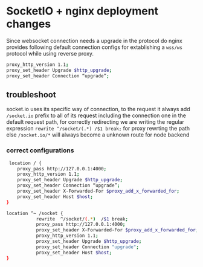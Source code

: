 # SocketIO + nginx deployment changes

Since websocket connection needs a upgrade in the protocol do nginx provides following default connection configs for extablishing a `wss/ws` protocol while using reverse proxy.

```sh
proxy_http_version 1.1;
proxy_set_header Upgrade $http_upgrade;
proxy_set_header Connection “upgrade”;
```

## troubleshoot

socket.io uses its specific way of connection, to the request it always add `/socket.io` prefix to all of its request including the connection one in the default request path, for correctly redirecting we are writing the regular expression `rewrite ^/socket/(.*) /$1 break;` for proxy rewrting the path else `/socket.io/*` will always become a unknown route for node backend

### correct configurations

```sh
 location / {
    proxy_pass http://127.0.0.1:4000;
    proxy_http_version 1.1;
    proxy_set_header Upgrade $http_upgrade;
    proxy_set_header Connection “upgrade”;
    proxy_set_header X-Forwarded-For $proxy_add_x_forwarded_for;
    proxy_set_header Host $host;
}

location ^~ /socket {
           rewrite  ^/socket/(.*)  /$1 break;
           proxy_pass http://127.0.0.1:4000;
           proxy_set_header X-Forwarded-For $proxy_add_x_forwarded_for;
           proxy_http_version 1.1;
           proxy_set_header Upgrade $http_upgrade;
           proxy_set_header Connection "upgrade";
           proxy_set_header Host $host;
}
```

